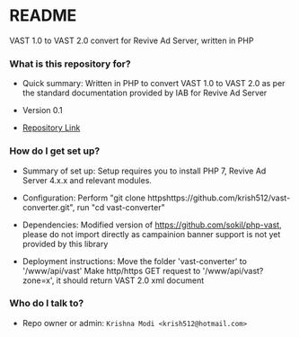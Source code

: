 # README #

VAST 1.0 to VAST 2.0 convert for Revive Ad Server, written in PHP

### What is this repository for? ###

* Quick summary:
    Written in PHP to convert VAST 1.0 to VAST 2.0 as per the standard documentation provided by IAB for Revive Ad Server

* Version 0.1
* [Repository Link](https://github.com/krish512/vast-converter.git)


### How do I get set up? ###

* Summary of set up:
    Setup requires you to install PHP 7, Revive Ad Server 4.x.x and relevant modules.

* Configuration:
    Perform "git clone httpshttps://github.com/krish512/vast-converter.git", run "cd vast-converter"

* Dependencies:
    Modified version of https://github.com/sokil/php-vast, please do not import directly as campainion banner support is not yet provided by this library

* Deployment instructions:
    Move the folder 'vast-converter' to '/www/api/vast'
    Make http/https GET request to '/www/api/vast?zone=x', it should return VAST 2.0 xml document


### Who do I talk to? ###

* Repo owner or admin:
    `Krishna Modi <krish512@hotmail.com>`